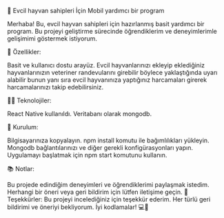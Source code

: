 🚀 Evcil hayvan sahipleri İçin Mobil yardımcı bir program

Merhaba! Bu, evcil hayvan sahipleri için hazırlanmış basit yardımcı bir program. Bu projeyi geliştirme sürecinde öğrendiklerim ve deneyimlerimle gelişimimi göstermek istiyorum.

🌟 Özellikler:

Basit ve kullanıcı dostu arayüz. Evcil hayvanlarınızı ekleyip eklediğiniz hayvanlarınızın veteriner randevularını girebilir böylece yaklaştığında uyarı alabilir bunun yanı sıra evcil hayvanınıza yaptığınız harcamaları girerek harcamalarınızı takip edebilirsiniz.

👩‍💻 Teknolojiler:

React Native kullanıldı. Veritabanı olarak mongodb.

🔧 Kurulum:

Bilgisayarınıza kopyalayın. npm install komutu ile bağımlılıkları yükleyin. Mongodb bağlantılarınızı ve diğer gerekli konfigürasyonları yapın. Uygulamayı başlatmak için npm start komutunu kullanın.

📚 Notlar:

Bu projede edindiğim deneyimleri ve öğrendiklerimi paylaşmak istedim. Herhangi bir öneri veya geri bildirim için lütfen iletişime geçin. 🙏 Teşekkürler: Bu projeyi incelediğiniz için teşekkür ederim. Her türlü geri bildirimi ve öneriyi bekliyorum. İyi kodlamalar! 💻🚀
